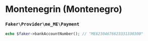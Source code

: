 # Montenegrin (Montenegro)

### `Faker\Provider\me_ME\Payment`

```php
echo $faker->bankAccountNumber(); // "ME62304676623331330300"
```
